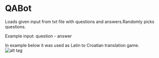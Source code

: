 # QABot
Loads given input from txt file with questions and answers.Randomly picks questions.

Example input: question - answer

In example below it was used as Latin to Croatian translation game.
![alt tag](https://github.com/kebapmanager/QABot/blob/master/Showoff.png)

